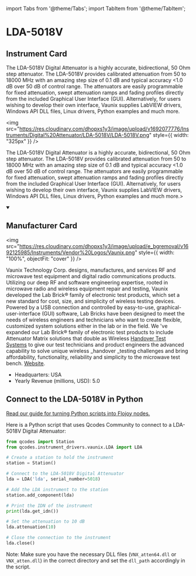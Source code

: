 
import Tabs from '@theme/Tabs';
import TabItem from '@theme/TabItem';

# LDA-5018V

## Instrument Card

<div className="flex">

<div>

The LDA-5018V Digital Attenuator is a highly accurate, bidirectional, 50 Ohm step attenuator. The LDA-5018V provides calibrated attenuation from 50 to 18000 MHz with an amazing step size of 0.1 dB and typical accuracy <1.0 dB over 50 dB of control range. The attenuators are easily programmable for fixed attenuation, swept attenuation ramps and fading profiles directly from the included Graphical User Interface (GUI). Alternatively, for users wishing to develop their own interface, Vaunix supplies LabVIEW drivers, Windows API DLL files, Linux drivers, Python examples and much more.

</div>

<img src="https://res.cloudinary.com/dhopxs1y3/image/upload/v1692077776/Instruments/Digital%20Attenuator/LDA-5018V/LDA-5018V.png" style={{ width: "325px" }} />

</div>

The LDA-5018V Digital Attenuator is a highly accurate, bidirectional, 50 Ohm step attenuator. The LDA-5018V provides calibrated attenuation from 50 to 18000 MHz with an amazing step size of 0.1 dB and typical accuracy <1.0 dB over 50 dB of control range. The attenuators are easily programmable for fixed attenuation, swept attenuation ramps and fading profiles directly from the included Graphical User Interface (GUI). Alternatively, for users wishing to develop their own interface, Vaunix supplies LabVIEW drivers, Windows API DLL files, Linux drivers, Python examples and much more.>

<details open>
<summary><h2>Manufacturer Card</h2></summary>

<img src="https://res.cloudinary.com/dhopxs1y3/image/upload/e_bgremoval/v1692125985/Instruments/Vendor%20Logos/Vaunix.png" style={{ width: "100%", objectFit: "cover" }} />

Vaunix Technology Corp. designs, manufactures, and services RF and microwave test equipment and digital radio communications products. Utilizing our deep RF and software engineering expertise, rooted in microwave radio and wireless equipment repair and testing, Vaunix developed the Lab Brick® family of electronic test products, which set a new standard for cost, size, and simplicity of wireless testing devices. Powered by a USB connection and controlled by easy-to-use, graphical-user-interface (GUI) software, Lab Bricks have been designed to meet the needs of wireless engineers and technicians who want to create flexible, customized system solutions either in the lab or in the field. We 've expanded our Lab Brick® family of electronic test products to include Attenuator Matrix solutions that double as Wireless [Handover Test Systems](https://vaunix.com/handover-test-systems/) to give our test technicians and product engineers the advanced capability to solve unique wireless _handover _testing challenges and bring affordability, functionality, reliability and simplicity to the microwave test bench. <a href="https://vaunix.com/">Website</a>.

<ul>
  <li>Headquarters: USA</li>
  <li>Yearly Revenue (millions, USD): 5.0</li>
</ul>
</details>

## Connect to the LDA-5018V in Python

[Read our guide for turning Python scripts into Flojoy nodes.](https://docs.flojoy.ai/custom-nodes/creating-custom-node/)


<Tabs>
<TabItem value="Qcodes Community" label="Qcodes Community">

Here is a Python script that uses Qcodes Community to connect to a LDA-5018V Digital Attenuator:

```python
from qcodes import Station
from qcodes.instrument_drivers.vaunix.LDA import LDA

# Create a station to hold the instrument
station = Station()

# Connect to the LDA-5018V Digital Attenuator
lda = LDA('lda', serial_number=5018)

# Add the LDA instrument to the station
station.add_component(lda)

# Print the IDN of the instrument
print(lda.get_idn())

# Set the attenuation to 10 dB
lda.attenuation(10)

# Close the connection to the instrument
lda.close()
```

Note: Make sure you have the necessary DLL files (`VNX_atten64.dll` or `VNX_atten.dll`) in the correct directory and set the `dll_path` accordingly in the script.

</TabItem>
</Tabs>